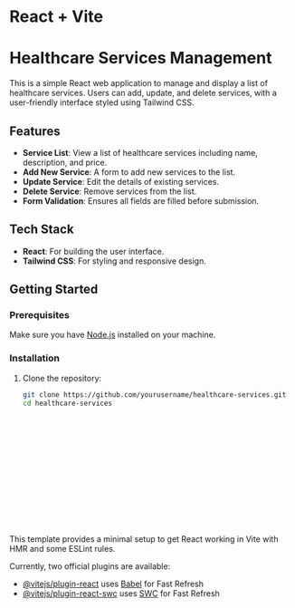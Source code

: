 # React + Vite

# Healthcare Services Management

This is a simple React web application to manage and display a list of healthcare services. Users can add, update, and delete services, with a user-friendly interface styled using Tailwind CSS.

## Features

- **Service List**: View a list of healthcare services including name, description, and price.
- **Add New Service**: A form to add new services to the list.
- **Update Service**: Edit the details of existing services.
- **Delete Service**: Remove services from the list.
- **Form Validation**: Ensures all fields are filled before submission.

## Tech Stack

- **React**: For building the user interface.
- **Tailwind CSS**: For styling and responsive design.

## Getting Started

### Prerequisites

Make sure you have [Node.js](https://nodejs.org/) installed on your machine.

### Installation

1. Clone the repository:

   ```bash
   git clone https://github.com/yourusername/healthcare-services.git
   cd healthcare-services

















This template provides a minimal setup to get React working in Vite with HMR and some ESLint rules.

Currently, two official plugins are available:

- [@vitejs/plugin-react](https://github.com/vitejs/vite-plugin-react/blob/main/packages/plugin-react/README.md) uses [Babel](https://babeljs.io/) for Fast Refresh
- [@vitejs/plugin-react-swc](https://github.com/vitejs/vite-plugin-react-swc) uses [SWC](https://swc.rs/) for Fast Refresh
